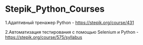 # Stepik_Python_Courses
1.Адаптивный тренажер Python - https://stepik.org/course/431

2.Автоматизация тестирования с помощью Selenium и Python - https://stepik.org/course/575/syllabus
